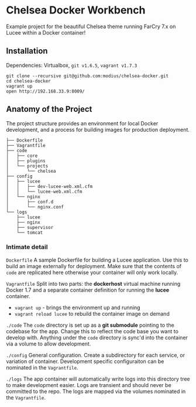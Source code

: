 # Chelsea Docker Workbench

Example project for the beautiful Chelsea theme running FarCry 7.x on Lucee within a Docker container!


## Installation

Dependencies: Virtualbox, `git v1.6.5`, `vagrant v1.7.3`

```
git clone --recursive git@github.com:modius/chelsea-docker.git
cd chelsea-docker
vagrant up
open http://192.168.33.9:8009/
```

## Anatomy of the Project

The project structure provides an environment for local Docker development, and a process for building images for production deployment.

```
├── Dockerfile
├── Vagrantfile
├── code
│   ├── core
│   ├── plugins
│   └── projects
│       └── chelsea
├── config
│   ├── lucee
│   │   ├── dev-lucee-web.xml.cfm
│   │   └── lucee-web.xml.cfm
│   └── nginx
│       ├── conf.d
│       └── nginx.conf
└── logs
    ├── lucee
    ├── nginx
    ├── supervisor
    └── tomcat
```

### Intimate detail

`Dockerfile`
A sample Dockerfile for building a Lucee application. Use this to build an image externally for deployment.  Make sure that the contents of `code` are replicated here otherwise your container will only work locally.

`Vagrantfile`
Split into two parts: the **dockerhost** virtual machine running Docker 1.7 and a separate container definition for running the **lucee** container.

- `vagrant up` - brings the environment up and running
- `vagrant reload lucee` to rebuild the container image on demand

`./code`
The `code` directory is set up as a **git submodule** pointing to the codebase for the app. Change this to reflect the code base you want to develop with.  Anything under the `code` directory is sync'd into the container via a volume to allow development.

`./config`
General configuration. Create a subdirectory for each service, or variation of container. Development specific configuraiton can be nominated in the `Vagrantfile`.

`./logs`
The app container will automatically write logs into this directory tree to make development easier. Logs are transient and should never be committed to the repo.  The logs are mapped via the volumes nominated in the `Vagrantfile`.